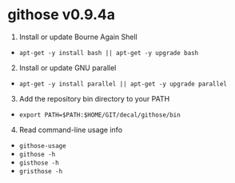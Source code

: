 githose v0.9.4a
===============

1. Install or update Bourne Again Shell
  * `apt-get -y install bash || apt-get -y upgrade bash`

2. Install or update GNU parallel
  * `apt-get -y install parallel || apt-get -y upgrade parallel`

3. Add the repository bin directory to your PATH
  * `export PATH=$PATH:$HOME/GIT/decal/githose/bin`

4. Read command-line usage info
  * `githose-usage`
  * `githose -h`
  * `gisthose -h`
  * `gristhose -h`
